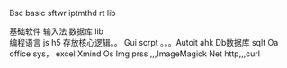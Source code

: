 Bsc basic sftwr   iptmthd  rt   lib  

基础软件   输入法  数据库 lib    
编程语言 js h5 存放核心逻辑。。
Gui scrpt 。。。Autoit ahk
Db数据库    sqlt
Oa office sys， excel 
Xmind
Os
Img prss   ,,,ImageMagick
Net http,,,curl 

